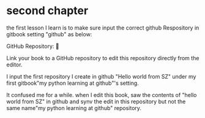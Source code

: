 # second chapter

the first lesson I learn is to make sure input the correct github Respository
in gitbook setting "github" as below:

GitHub Repository:   

Link your book to a GitHub repository to edit this repository directly from the editor.

I input the first repository I create in github "Hello world from SZ"
under my first gitbook"my python learning at github"'s setting.

It confused me for a while. 
when I edit this book,  saw the contents of "hello world from SZ" in github
and synv the edit in this repository but not the same name"my python learning at github" repository.



